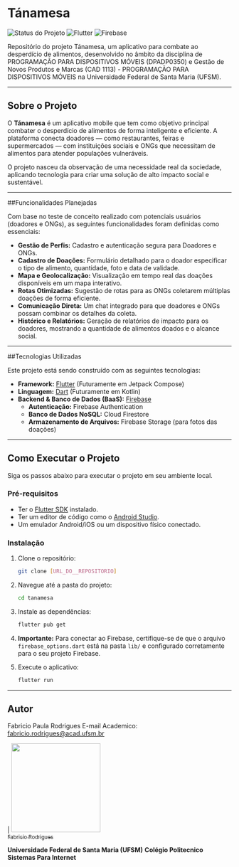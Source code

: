 # Tánamesa

![Status do Projeto](https://img.shields.io/badge/status-em%20desenvolvimento-yellow)
![Flutter](https://img.shields.io/badge/Flutter-3.x-blue?logo=flutter)
![Firebase](https://img.shields.io/badge/Firebase-BaaS-orange?logo=firebase)

Repositório do projeto Tánamesa, um aplicativo para combate ao desperdício de alimentos, desenvolvido no âmbito da disciplina de PROGRAMAÇÃO PARA DISPOSITIVOS MÓVEIS (DPADP0350) e Gestão de Novos Produtos e Marcas (CAD 1113) - PROGRAMAÇÃO PARA DISPOSITIVOS MÓVEIS na Universidade Federal de Santa Maria (UFSM).

---

## Sobre o Projeto

O **Tánamesa** é um aplicativo mobile que tem como objetivo principal combater o desperdício de alimentos de forma inteligente e eficiente. A plataforma conecta doadores — como restaurantes, feiras e supermercados — com instituições sociais e ONGs que necessitam de alimentos para atender populações vulneráveis.

O projeto nasceu da observação de uma necessidade real da sociedade, aplicando tecnologia para criar uma solução de alto impacto social e sustentável.

---

##Funcionalidades Planejadas

Com base no teste de conceito realizado com potenciais usuários (doadores e ONGs), as seguintes funcionalidades foram definidas como essenciais:

* **Gestão de Perfis:** Cadastro e autenticação segura para Doadores e ONGs.
* **Cadastro de Doações:** Formulário detalhado para o doador especificar o tipo de alimento, quantidade, foto e data de validade.
* **Mapa e Geolocalização:** Visualização em tempo real das doações disponíveis em um mapa interativo.
* **Rotas Otimizadas:** Sugestão de rotas para as ONGs coletarem múltiplas doações de forma eficiente.
* **Comunicação Direta:** Um chat integrado para que doadores e ONGs possam combinar os detalhes da coleta.
* **Histórico e Relatórios:** Geração de relatórios de impacto para os doadores, mostrando a quantidade de alimentos doados e o alcance social.


---

##Tecnologias Utilizadas

Este projeto está sendo construído com as seguintes tecnologias:

* **Framework:** [Flutter](https://flutter.dev/) (Futuramente em Jetpack Compose)
* **Linguagem:** [Dart](https://dart.dev/) (Futuramente em Kotlin)
* **Backend & Banco de Dados (BaaS):** [Firebase](https://firebase.google.com/)
    * **Autenticação:** Firebase Authentication
    * **Banco de Dados NoSQL:** Cloud Firestore
    * **Armazenamento de Arquivos:** Firebase Storage (para fotos das doações)
---

## Como Executar o Projeto

Siga os passos abaixo para executar o projeto em seu ambiente local.

### Pré-requisitos

* Ter o [Flutter SDK](https://docs.flutter.dev/get-started/install) instalado.
* Ter um editor de código como o [Android Studio](https://developer.android.com/studio).
* Um emulador Android/iOS ou um dispositivo físico conectado.

### Instalação

1.  Clone o repositório:
    ```sh
    git clone [URL_DO__REPOSITORIO]
    ```

2.  Navegue até a pasta do projeto:
    ```sh
    cd tanamesa
    ```

3.  Instale as dependências:
    ```sh
    flutter pub get
    ```
4.  **Importante:** Para conectar ao Firebase, certifique-se de que o arquivo `firebase_options.dart` está na pasta `lib/` e configurado corretamente para o seu projeto Firebase.

5.  Execute o aplicativo:
    ```sh
    flutter run
    ```

---


## Autor
Fabricio Paula Rodrigues
E-mail Academico: fabricio.rodrigues@acad.ufsm.br 

| [<img src="[https://avatars.githubusercontent.com/u/fbcrdID?v=4]" width=200><br><sub>Fabricio Rodrigues</sub>](https://github.com/fbcrd)


**Universidade Federal de Santa Maria (UFSM)** **Colégio Politecnico** **Sistemas Para Internet**
